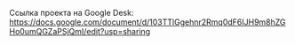 Ссылка проекта на Google Desk: https://docs.google.com/document/d/103TTlGgehnr2Rmq0dF6IJH9m8hZGHo0umQGZaPSjQmI/edit?usp=sharing
